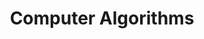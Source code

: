 ---
title: Computer Algorithms
modal-id: 8
img: binary_code.png
thumbnail: binary_code.png
alt: image-alt
location: Carleton College
description: Learned about common computer algorithms, created algorithms to solve problems, and discussed algorithm efficiency.


---
